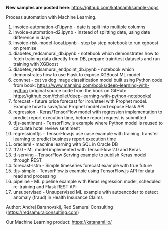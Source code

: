 **New samples are posted here**: https://github.com/katanaml/sample-apps

Process automation with Machine Learning.

1. invoice-automation-d1.ipynb - date is split into multiple columns
2. invoice-automation-d2.ipynb - instead of splitting date, using date difference in days
3. invoice-risk-model-local.ipynb - step by step notebook to run xgboost on premise
4. diabetes_redsamurai_db.ipynb - notebook which demonstrates how to fetch training data directly from DB, prepare train/test datasets and run training with XGBoost
5. diabetes_redsamurai_endpoint_db.ipynb - notebook which demonstrates how to use Flask to expose XGBoost ML model
6. convnet - cat vs dog image classification model built using Python code from book: https://www.manning.com/books/deep-learning-with-python (original source code from the book on GitHub: https://github.com/fchollet/deep-learning-with-python-notebooks)
7. forecast - future price forecast for iron/steel with Prophet model. Example how to save/load Prophet model and expose Flask API
8. regression - Keras/TensorFlow model with regression implementation to predict report execution time, before report request is submitted
9. tfjs-sentiment - TensorFlow.js example where Python model is reused to calculate hotel review sentiment
10. regressiontfjs - TensorFlow.js use case example with training, transfer learning to predict business report execution time
11. oracleml - machine learning with SQL in Oracle DB
12. tf2.0 - ML model implemented with TensorFlow 2.0 and Keras
13. tf-serving - TensorFlow Serving example to publish Keras model through REST
14. forecast-lstm - Simple timeseries forecast example with true future
15. tfjs-simple - TensorFlow.js example using TensorFlow.js API for data read and processing
16. pipeline - ML pipeline example with Keras regression model, scheduled re-training and Flask REST API
17. unsupervised - Unsupervised ML example with autoencoder to detect anomaly (fraud) in Health Insurance Claims

Author: Andrej Baranovskij, Red Samurai Consulting (https://redsamuraiconsulting.com)

Our Machine Learning product: https://katanaml.io/
